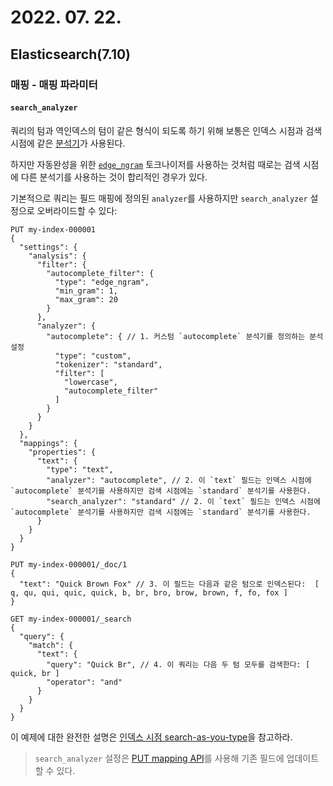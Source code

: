 # 2022. 07. 22.

## Elasticsearch(7.10)

### 매핑 - 매핑 파라미터

#### `search_analyzer`

쿼리의 텀과 역인덱스의 텀이 같은 형식이 되도록 하기 위해 보통은 인덱스 시점과 검색 시점에 같은 [분석기][analyzer]가 사용된다. 

하지만 자동완성을 위한 [`edge_ngram`][edge-ngram] 토크나이저를 사용하는 것처럼 때로는 검색 시점에 다른 분석기를 사용하는 것이 합리적인 경우가 있다.

기본적으로 쿼리는 필드 매핑에 정의된 `analyzer`를 사용하지만 `search_analyzer` 설정으로 오버라이드할 수 있다:

```http
PUT my-index-000001
{
  "settings": {
    "analysis": {
      "filter": {
        "autocomplete_filter": {
          "type": "edge_ngram",
          "min_gram": 1,
          "max_gram": 20
        }
      },
      "analyzer": {
        "autocomplete": { // 1. 커스텀 `autocomplete` 분석기를 정의하는 분석 설정
          "type": "custom",
          "tokenizer": "standard",
          "filter": [
            "lowercase",
            "autocomplete_filter"
          ]
        }
      }
    }
  },
  "mappings": {
    "properties": {
      "text": {
        "type": "text",
        "analyzer": "autocomplete", // 2. 이 `text` 필드는 인덱스 시점에 `autocomplete` 분석기를 사용하지만 검색 시점에는 `standard` 분석기를 사용한다.
        "search_analyzer": "standard" // 2. 이 `text` 필드는 인덱스 시점에 `autocomplete` 분석기를 사용하지만 검색 시점에는 `standard` 분석기를 사용한다.
      }
    }
  }
}

PUT my-index-000001/_doc/1
{
  "text": "Quick Brown Fox" // 3. 이 필드는 다음과 같은 텀으로 인덱스된다:  [ q, qu, qui, quic, quick, b, br, bro, brow, brown, f, fo, fox ]
}

GET my-index-000001/_search
{
  "query": {
    "match": {
      "text": {
        "query": "Quick Br", // 4. 이 쿼리는 다음 두 텀 모두를 검색한다: [ quick, br ]
        "operator": "and"
      }
    }
  }
}
```

이 예제에 대한 완전한 설명은 [인덱스 시점 search-as-you-type][index-time-search-as-you-type]을 참고하라.

> `search_analyzer` 설정은 [PUT mapping API][put-mapping-api]를 사용해 기존 필드에 업데이트할 수 있다.



[analyzer]: https://www.elastic.co/guide/en/elasticsearch/reference/7.10/analyzer.html
[edge-ngram]: https://www.elastic.co/guide/en/elasticsearch/reference/7.10/analysis-edgengram-tokenizer.html
[index-time-search-as-you-type]: https://www.elastic.co/guide/en/elasticsearch/guide/2.x/_index_time_search_as_you_type.html
[put-mapping-api]: https://www.elastic.co/guide/en/elasticsearch/reference/7.10/indices-put-mapping.html